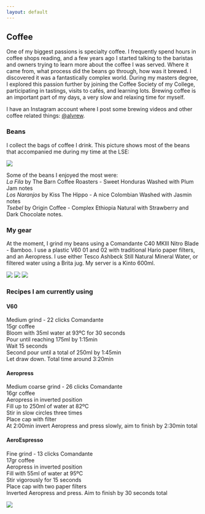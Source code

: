 ```yaml
---
layout: default
---
```


## Coffee

One of my biggest passions is specialty coffee. I frequently spend hours in coffee shops reading, and a few years ago I started talking to the baristas and owners trying to learn more about the coffee I was served. Where it came from, what process did the beans go through, how was it brewed. I discovered it was a fantastically complex world. During my masters degree, I explored this passion further by joining the Coffee Society of my College, participating in tastings, visits to cafés, and learning lots. Brewing coffee is an important part of my days, a very slow and relaxing time for myself. 

I have an Instagram account where I post some brewing videos and other coffee related things: [@alvrew](https://www.instagram.com/alvrew/).

### Beans

I collect the bags of coffee I drink. This picture shows most of the beans that accompanied me during my time at the LSE:

<img src="https://user-images.githubusercontent.com/29491896/84326959-ffd69e00-ab75-11ea-96ca-48a7474a37d7.JPG">

Some of the beans I enjoyed the most were:  
_La Fila_ by The Barn Coffee Roasters - Sweet Honduras Washed with Plum Jam notes  
_Los Naranjos_ by Kiss The Hippo - A nice Colombian Washed with Jasmin notes  
_Tsebel_ by Origin Coffee - Complex Ethiopia Natural with Strawberry and Dark Chocolate notes.

### My gear

At the moment, I grind my beans using a Comandante C40 MKIII Nitro Blade - Bamboo. I use a plastic V60 01 and 02 with traditional Hario paper filters, and an Aeropress. I use either Tesco Ashbeck Still Natural Mineral Water, or filtered water using a Brita jug. My server is a Kinto 600ml.

<img src="https://user-images.githubusercontent.com/29491896/84328473-f2bbae00-ab79-11ea-984b-7609f03980e7.jpg">
<img src="https://user-images.githubusercontent.com/29491896/84326718-88a10a00-ab75-11ea-8edd-6085b66a3c7e.jpg">
<img src="https://user-images.githubusercontent.com/29491896/84327025-3a403b00-ab76-11ea-9bc8-62cbf20a98f3.jpg">

### Recipes I am currently using

#### V60

Medium grind - 22 clicks Comandante  
15gr coffee  
Bloom with 35ml water at 93ºC for 30 seconds  
Pour until reaching 175ml by 1:15min  
Wait 15 seconds  
Second pour until a total of 250ml by 1:45min  
Let draw down. Total time around 3:20min

#### Aeropress

Medium coarse grind - 26 clicks Comandante  
16gr coffee  
Aeropress in inverted position  
Fill up to 250ml of water at 82ºC  
Stir in slow circles three times  
Place cap with filter  
At 2:00min invert Aeropress and press slowly, aim to finish by 2:30min total  

#### AeroEspresso

Fine grind - 13 clicks Comandante  
17gr coffee  
Aeropress in inverted position  
Fill with 55ml of water at 95ºC  
Stir vigorously for 15 seconds  
Place cap with two paper filters  
Inverted Aeropress and press. Aim to finish by 30 seconds total 

<img src="https://user-images.githubusercontent.com/29491896/84327022-39a7a480-ab76-11ea-8f87-d21ba5ba88ee.jpg">

